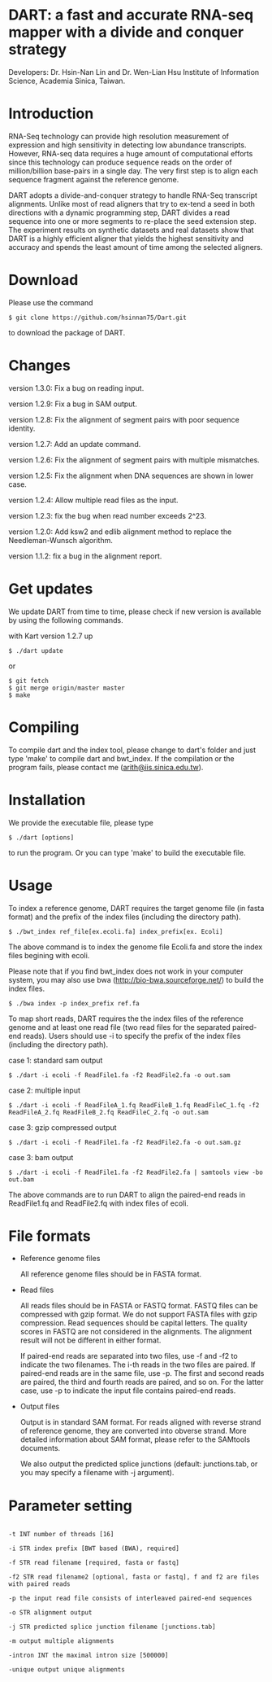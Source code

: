 DART: a fast and accurate RNA-seq mapper with a divide and conquer strategy
===================

Developers: Dr. Hsin-Nan Lin and Dr. Wen-Lian Hsu Institute of Information Science, Academia Sinica, Taiwan.

# Introduction
RNA-Seq technology can provide high resolution measurement of expression and high sensitivity in detecting low abundance transcripts. However, RNA-seq data requires a huge amount of computational efforts since this technology can produce sequence reads on the order of million/billion base-pairs in a single day. The very first step is to align each sequence fragment against the reference genome.

DART adopts a divide-and-conquer strategy to handle RNA-Seq transcript alignments. Unlike most of read aligners that try to ex-tend a seed in both directions with a dynamic programming step, DART divides a read sequence into one or more segments to re-place the seed extension step. The experiment results on synthetic datasets and real datasets show that DART is a highly efficient aligner that yields the highest sensitivity and accuracy and spends the least amount of time among the selected aligners.

# Download

Please use the command 
  ```
  $ git clone https://github.com/hsinnan75/Dart.git
  ```
to download the package of DART.

# Changes
version 1.3.0: Fix a bug on reading input.

version 1.2.9: Fix a bug in SAM output.

version 1.2.8: Fix the alignment of segment pairs with poor sequence identity.

version 1.2.7: Add an update command.

version 1.2.6: Fix the alignment of segment pairs with multiple mismatches.

version 1.2.5: Fix the alignment when DNA sequences are shown in lower case.

version 1.2.4: Allow multiple read files as the input.

version 1.2.3: fix the bug when read number exceeds 2^23.

version 1.2.0: Add ksw2 and edlib alignment method to replace the Needleman-Wunsch algorithm.

version 1.1.2: fix a bug in the alignment report.

# Get updates

We update DART from time to time, please check if new version is available by using the following commands.

with Kart version 1.2.7 up
  ```
  $ ./dart update 
  ```
or
  ```
  $ git fetch
  $ git merge origin/master master
  $ make
  ```
# Compiling

To compile dart and the index tool, please change to dart's folder and just type 'make' to compile dart and bwt_index. If the compilation or the program fails, please contact me (arith@iis.sinica.edu.tw).

# Installation

We provide the executable file, please type 

  ```
  $ ./dart [options]
  ```
to run the program. Or you can type 'make' to build the executable file.

# Usage

To index a reference genome, DART requires the target genome file (in fasta format) and the prefix of the index files (including the directory path).

  ```
  $ ./bwt_index ref_file[ex.ecoli.fa] index_prefix[ex. Ecoli]
  ```
The above command is to index the genome file Ecoli.fa and store the index files begining with ecoli.

Please note that if you find bwt_index does not work in your computer system, you may also use bwa (http://bio-bwa.sourceforge.net/) to build the index files.
  ```
  $ ./bwa index -p index_prefix ref.fa
  ```

To map short reads, DART requires the the index files of the reference genome and at least one read file (two read files for the separated paired-end reads). Users should use -i to specify the prefix of the index files (including the directory path).

 case 1: standard sam output
  ```
 $ ./dart -i ecoli -f ReadFile1.fa -f2 ReadFile2.fa -o out.sam
  ```

 case 2: multiple input 
  ```
 $ ./dart -i ecoli -f ReadFileA_1.fq ReadFileB_1.fq ReadFileC_1.fq -f2 ReadFileA_2.fq ReadFileB_2.fq ReadFileC_2.fq -o out.sam
  ```

 case 3: gzip compressed output
  ```
 $ ./dart -i ecoli -f ReadFile1.fa -f2 ReadFile2.fa -o out.sam.gz
  ```

 case 3: bam output
  ```
 $ ./dart -i ecoli -f ReadFile1.fa -f2 ReadFile2.fa | samtools view -bo out.bam
  ```

The above commands are to run DART to align the paired-end reads in ReadFile1.fq and ReadFile2.fq with index files of ecoli.

# File formats

- Reference genome files

    All reference genome files should be in FASTA format.

- Read files

    All reads files should be in FASTA or FASTQ format. FASTQ files can be compressed with gzip format. We do not support FASTA files with gzip compression.
    Read sequences should be capital letters. The quality scores in FASTQ are not considered in the alignments. The alignment result will not be different in either format.

    If paired-end reads are separated into two files, use -f and -f2 to indicate the two filenames. The i-th reads in the two files are paired. If paired-end reads are in the same file, use -p. The first and second reads are paired, the third and fourth reads are paired, and so on. For the latter case, use -p to indicate the input file contains paired-end reads.

- Output files

    Output is in standard SAM format. For reads aligned with reverse strand of reference genome, they are converted into obverse strand. More detailed information about SAM format, please refer to the SAMtools documents.
    
    We also output the predicted splice junctions (default: junctions.tab, or you may specify a filename with -j argument).

# Parameter setting

 ```

-t INT number of threads [16]

-i STR index prefix [BWT based (BWA), required]

-f STR read filename [required, fasta or fastq]

-f2 STR read filename2 [optional, fasta or fastq], f and f2 are files with paired reads

-p the input read file consists of interleaved paired-end sequences

-o STR alignment output

-j STR predicted splice junction filename [junctions.tab]

-m output multiple alignments

-intron INT the maximal intron size [500000]

-unique output unique alignments

  ```
